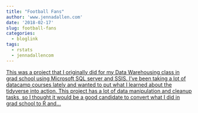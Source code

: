```yaml
---
title: "Football Fans"
author: 'www.jennadallen.com'
date: '2018-02-17'
slug: football-fans
categories:
  - bloglink
tags:
  - rstats
  - jennadallencom
---
```


[This was a project that I originally did for my Data Warehousing class in grad school using Microsoft SQL server and SSIS. I’ve been taking a lot of datacamp courses lately and wanted to put what I learned about the tidyverse into action. This project has a lot of data manipulation and cleanup tasks, so I thought it would be a good candidate to convert what I did in grad school to R and...<click to read more>](https://www.jennadallen.com/post/football-fans-a-data-driven-approach-to-college-selection/)

